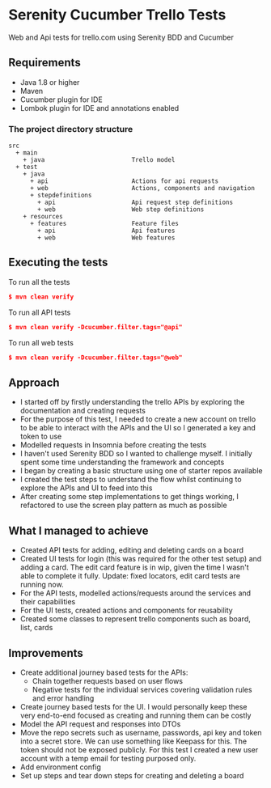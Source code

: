 # Serenity Cucumber Trello Tests
Web and Api tests for trello.com using Serenity BDD and Cucumber

## Requirements
- Java 1.8 or higher
- Maven
- Cucumber plugin for IDE
- Lombok plugin for IDE and annotations enabled

### The project directory structure
```Gherkin
src
  + main
    + java                        Trello model
  + test
    + java                        
      + api                       Actions for api requests
      + web                       Actions, components and navigation
      + stepdefinitions
        + api                     Api request step definitions
        + web                     Web step definitions
    + resources
      + features                  Feature files
        + api                     Api features 
        + web                     Web features 
```

## Executing the tests
To run all the tests
```json
$ mvn clean verify
```

To run all API tests
```json
$ mvn clean verify -Dcucumber.filter.tags="@api"

```

To run all web tests
```json
$ mvn clean verify -Dcucumber.filter.tags="@web"

```


## Approach
- I started off by firstly understanding the trello APIs by exploring the documentation and creating requests
- For the purpose of this test, I needed to create a new account on trello to be able to interact with the APIs and the UI so I generated a key and token to use
- Modelled requests in Insomnia before creating the tests
- I haven't used Serenity BDD so I wanted to challenge myself. I initially spent some time understanding the framework and concepts
- I began by creating a basic structure using one of starter repos available
- I created the test steps to understand the flow whilst continuing to explore the APIs and UI to feed into this
- After creating some step implementations to get things working, I refactored to use the screen play pattern as much as possible

## What I managed to achieve
- Created API tests for adding, editing and deleting cards on a board
- Created UI tests for login (this was required for the other test setup) and adding a card. The edit card feature is in wip, given the time I wasn't able to complete it fully. Update: fixed locators, edit card tests are running now.
- For the API tests, modelled actions/requests around the services and their capabilities
- For the UI tests, created actions and components for reusability
- Created some classes to represent trello components such as board, list, cards

## Improvements
- Create additional journey based tests for the APIs:
  - Chain together requests based on user flows
  - Negative tests for the individual services covering validation rules and error handling
- Create journey based tests for the UI. I would personally keep these very end-to-end focused as creating and running them can be costly
- Model the API request and responses into DTOs
- Move the repo secrets such as username, passwords, api key and token into a secret store. We can use something like Keepass for this. The token should not be exposed publicly. For this test I created a new user account with a temp email for testing purposed only.
- Add environment config
- Set up steps and tear down steps for creating and deleting a board
